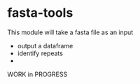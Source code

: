 # fasta-tools
This module will take a fasta file as an input
  - output a dataframe
  - identify repeats
  - 
  
WORK in PROGRESS
